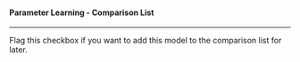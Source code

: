 #### Parameter Learning - Comparison List

***

Flag this checkbox if you want to add this model to the comparison list for later.
